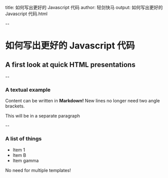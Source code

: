 title: 如何写出更好的 Javascript 代码
author: 轻剑快马
output: 如何写出更好的 Javascript 代码.html

--

# 如何写出更好的 Javascript 代码

## A first look at quick HTML presentations

--

### A textual example

Content can be written in **Markdown!** New lines no longer need two angle brackets.

This will be in a separate paragraph

--

### A list of things

* Item 1
* Item B
* Item gamma

No need for multiple templates!
